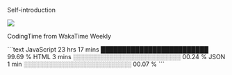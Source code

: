 <div align="left">
  <p>Self-introduction </p>
<img src="https://metrics.lecoq.io/Godisbilly?template=classic&config.timezone=Asia%2FShanghai">
</div>
<div>
  <p>CodingTime from WakaTime Weekly</p>
<!--START_SECTION:waka-->
  ```text  
JavaScript   23 hrs 17 mins  █████████████████████████   99.69 % 
HTML         3 mins          ░░░░░░░░░░░░░░░░░░░░░░░░░   00.24 % 
JSON         1 min           ░░░░░░░░░░░░░░░░░░░░░░░░░   00.07 % 
  ```
<!--END_SECTION:waka-->
</div>
